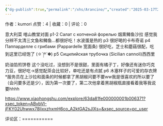 ```yaml
---
{"dg-publish":true,"permalink":"/xhs/Arancino/","created":"2025-03-17T22:37:47.710+08:00","updated":"2025-03-17T22:37:47.711+08:00"}
---
```


作者：kumori
点赞：4   |   收藏：0   |   评论：0

意大利菜 喀山教堂对面
p1-2 Салат с копченой форелью 烟熏鳟鱼沙拉 感觉我分辨不太清三文鱼和鳟鱼…都很好吃！水波蛋是热的
p3 很好喝的卡布奇诺
p4 Паппарделле с грибами (Pappardelle 宽面条) 很好吃，芝士和蘑菇很配，吃到这里已经饱了 (✽︎´ཫ`✽︎)
p5 Сицилийская трубочка (Sicilian cannoli)西西里奶油馅煎饼卷 这个没吃过，没想到不是很甜，里面有橘子丁，好像还有迷你巧克力豆，很好吃→感觉配茶会比较好，单吃还是有点腻
p6 木塞样子的可爱的存衣牌
*服务员在上沙拉和面条的时候都拿了黑胡椒问要不要ww我是很喜欢的所以要了（会问要多还是少），因为第一次要了，第二次他拿着黑胡椒瓶直接看着我等我说要hhhh

https://www.xiaohongshu.com/explore/63da81fe000000001b006371?xsec_token=ABvbVI-jFKY02Uhwwx78IixxzhxmH6co_A2ktGA2sJlXs=&xsec_source=pc_user

评论区：===========


